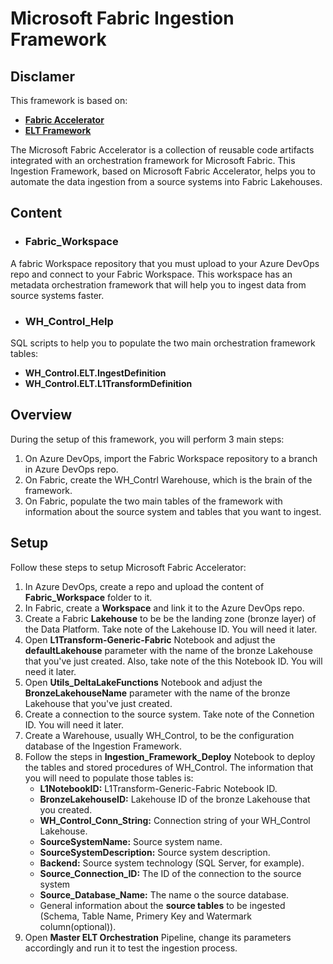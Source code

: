 # Microsoft Fabric Ingestion Framework

## Disclamer
This framework is based on:
 - **[Fabric Accelerator](https://bennyaustin.com/2024/11/17/fabric-accelerator/)**
 - **[ELT Framework](https://github.com/bennyaustin/elt-framework/wiki)**

The Microsoft Fabric Accelerator is a collection of reusable code artifacts integrated with an orchestration framework for Microsoft Fabric. 
This Ingestion Framework, based on Microsoft Fabric Accelerator, helps you to automate the data ingestion from a source systems into Fabric Lakehouses.

## Content

- ### Fabric_Workspace
A fabric Workspace repository that you must upload to your Azure DevOps repo and connect to your Fabric Workspace. This workspace has an metadata orchestration framework that will help you to ingest data from source systems faster.

- ### WH_Control_Help
SQL scripts to help you to populate the two main orchestration framework tables:
 - **WH_Control.ELT.IngestDefinition**
 - **WH_Control.ELT.L1TransformDefinition**

## Overview

During the setup of this framework, you will perform 3 main steps:

1. On Azure DevOps, import the Fabric Workspace repository to a branch in Azure DevOps repo.
2. On Fabric, create the WH_Contrl Warehouse, which is the brain of the framework.
3. On Fabric, populate the two main tables of the framework with information about the source system and tables that you want to ingest.

## Setup

Follow these steps to setup Microsoft Fabric Accelerator:

1. In Azure DevOps, create a repo and upload the content of **Fabric_Workspace** folder to it.
2. In Fabric, create a **Workspace** and link it to the Azure DevOps repo.
3. Create a Fabric **Lakehouse** to be be the landing zone (bronze layer) of the Data Platform. Take note of the Lakehouse ID. You will need it later.
4. Open **L1Transform-Generic-Fabric** Notebook and adjust the **defaultLakehouse** parameter with the name of the bronze Lakehouse that you've just created. Also, take note of the this Notebook ID. You will need it later.
5. Open **Utils_DeltaLakeFunctions** Notebook and adjust the **BronzeLakehouseName** parameter with the name of the bronze Lakehouse that you've just created.
6. Create a connection to the source system. Take note of the Connetion ID. You will need it later.
7. Create a Warehouse, usually WH_Control, to be the configuration database of the Ingestion Framework. 
8. Follow the steps in **Ingestion_Framework_Deploy** Notebook to deploy the tables and stored procedures of WH_Control.
The information that you will need to populate those tables is:
    - **L1NotebookID:** L1Transform-Generic-Fabric Notebook ID.
    - **BronzeLakehouseID:** Lakehouse ID of the bronze Lakehouse that you created.
    - **WH_Control_Conn_String:** Connection string of your WH_Control Lakehouse. 
    - **SourceSystemName:** Source system name.
    - **SourceSystemDescription:** Source system description.
    - **Backend:** Source system technology (SQL Server, for example).
    - **Source_Connection_ID:** The ID of the connection to the source system
    - **Source_Database_Name:** The name o the source database.
    - General information about the **source tables** to be ingested (Schema, Table Name, Primery Key and Watermark column(optional)).
9. Open **Master ELT Orchestration** Pipeline, change its parameters accordingly and run it to test the ingestion process.
